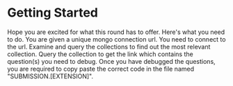 # Getting Started
Hope you are excited for what this round has to offer. Here's what you need to do. You are given a unique mongo connection url. You need to connect to the url. Examine and query the collections to find out the most relevant collection. Query the collection to get the link which contains the question(s) you need to debug. Once you have debugged the questions, you are required to copy paste the correct code in the file named "SUBMISSION.[EXTENSION]". 
